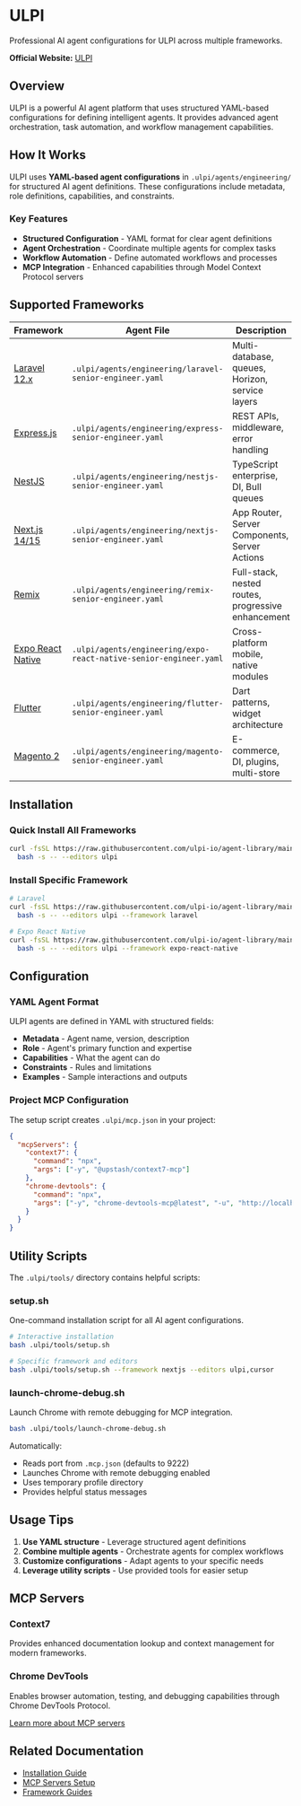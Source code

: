 # ULPI

Professional AI agent configurations for ULPI across multiple frameworks.

**Official Website:** [ULPI](https://ulpi.io)

## Overview

ULPI is a powerful AI agent platform that uses structured YAML-based configurations for defining intelligent agents. It provides advanced agent orchestration, task automation, and workflow management capabilities.

## How It Works

ULPI uses **YAML-based agent configurations** in `.ulpi/agents/engineering/` for structured AI agent definitions. These configurations include metadata, role definitions, capabilities, and constraints.

### Key Features
- **Structured Configuration** - YAML format for clear agent definitions
- **Agent Orchestration** - Coordinate multiple agents for complex tasks
- **Workflow Automation** - Define automated workflows and processes
- **MCP Integration** - Enhanced capabilities through Model Context Protocol servers

## Supported Frameworks

| Framework | Agent File | Description |
|-----------|-----------|-------------|
| [Laravel 12.x](../frameworks/laravel.md) | `.ulpi/agents/engineering/laravel-senior-engineer.yaml` | Multi-database, queues, Horizon, service layers |
| [Express.js](../frameworks/express.md) | `.ulpi/agents/engineering/express-senior-engineer.yaml` | REST APIs, middleware, error handling |
| [NestJS](../frameworks/nestjs.md) | `.ulpi/agents/engineering/nestjs-senior-engineer.yaml` | TypeScript enterprise, DI, Bull queues |
| [Next.js 14/15](../frameworks/nextjs.md) | `.ulpi/agents/engineering/nextjs-senior-engineer.yaml` | App Router, Server Components, Server Actions |
| [Remix](../frameworks/remix.md) | `.ulpi/agents/engineering/remix-senior-engineer.yaml` | Full-stack, nested routes, progressive enhancement |
| [Expo React Native](../frameworks/expo-react-native.md) | `.ulpi/agents/engineering/expo-react-native-senior-engineer.yaml` | Cross-platform mobile, native modules |
| [Flutter](../frameworks/flutter.md) | `.ulpi/agents/engineering/flutter-senior-engineer.yaml` | Dart patterns, widget architecture |
| [Magento 2](../frameworks/magento.md) | `.ulpi/agents/engineering/magento-senior-engineer.yaml` | E-commerce, DI, plugins, multi-store |

## Installation

### Quick Install All Frameworks
```bash
curl -fsSL https://raw.githubusercontent.com/ulpi-io/agent-library/main/.ulpi/tools/setup.sh | \
  bash -s -- --editors ulpi
```

### Install Specific Framework
```bash
# Laravel
curl -fsSL https://raw.githubusercontent.com/ulpi-io/agent-library/main/.ulpi/tools/setup.sh | \
  bash -s -- --editors ulpi --framework laravel

# Expo React Native
curl -fsSL https://raw.githubusercontent.com/ulpi-io/agent-library/main/.ulpi/tools/setup.sh | \
  bash -s -- --editors ulpi --framework expo-react-native
```

## Configuration

### YAML Agent Format
ULPI agents are defined in YAML with structured fields:
- **Metadata** - Agent name, version, description
- **Role** - Agent's primary function and expertise
- **Capabilities** - What the agent can do
- **Constraints** - Rules and limitations
- **Examples** - Sample interactions and outputs

### Project MCP Configuration
The setup script creates `.ulpi/mcp.json` in your project:

```json
{
  "mcpServers": {
    "context7": {
      "command": "npx",
      "args": ["-y", "@upstash/context7-mcp"]
    },
    "chrome-devtools": {
      "command": "npx",
      "args": ["-y", "chrome-devtools-mcp@latest", "-u", "http://localhost:9222"]
    }
  }
}
```

## Utility Scripts

The `.ulpi/tools/` directory contains helpful scripts:

### setup.sh
One-command installation script for all AI agent configurations.

```bash
# Interactive installation
bash .ulpi/tools/setup.sh

# Specific framework and editors
bash .ulpi/tools/setup.sh --framework nextjs --editors ulpi,cursor
```

### launch-chrome-debug.sh
Launch Chrome with remote debugging for MCP integration.

```bash
bash .ulpi/tools/launch-chrome-debug.sh
```

Automatically:
- Reads port from `.mcp.json` (defaults to 9222)
- Launches Chrome with remote debugging enabled
- Uses temporary profile directory
- Provides helpful status messages

## Usage Tips

1. **Use YAML structure** - Leverage structured agent definitions
2. **Combine multiple agents** - Orchestrate agents for complex workflows
3. **Customize configurations** - Adapt agents to your specific needs
4. **Leverage utility scripts** - Use provided tools for easier setup

## MCP Servers

### Context7
Provides enhanced documentation lookup and context management for modern frameworks.

### Chrome DevTools
Enables browser automation, testing, and debugging capabilities through Chrome DevTools Protocol.

[Learn more about MCP servers](./mcp-servers.md)

## Related Documentation

- [Installation Guide](../../README.md#quick-start)
- [MCP Servers Setup](./mcp-servers.md)
- [Framework Guides](../frameworks/)

